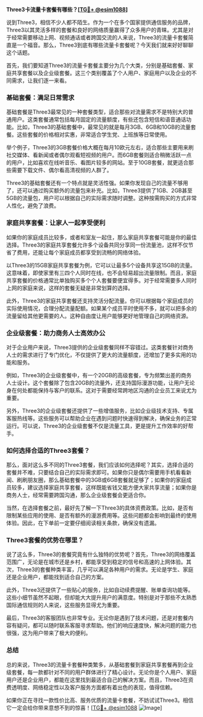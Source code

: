 **Three3卡流量卡套餐有哪些？[[TG💪+ @esim1088](https://t.me/s/esim1088)]**

说到Three3，相信不少人都不陌生。作为一个在多个国家提供通信服务的品牌，Three3以其灵活多样的套餐和良好的网络质量赢得了众多用户的青睐。尤其是对于经常需要移动上网、视频通话或者跨国交流的人来说，Three3的流量卡套餐简直是一个福音。那么，Three3到底有哪些流量卡套餐呢？今天我们就来好好聊聊这个话题。

首先，我们要知道Three3的流量卡套餐主要分为几个大类，分别是基础套餐、家庭共享套餐以及企业级套餐。这三个类别覆盖了个人用户、家庭用户以及企业的不同需求，让我们逐一来看。

### **基础套餐：满足日常需求**

基础套餐是Three3最常见的一种套餐类型，适合那些对流量需求不是特别大的普通用户。这类套餐通常包括每月固定的流量额度，有些还包含短信和语音通话功能。比如，Three3的基础套餐中，最常见的就是每月3GB、6GB和10GB的流量套餐。这些套餐的价格相对实惠，非常适合学生党、上班族等日常使用。

举个例子，Three3的3GB套餐价格大概在每月10欧元左右，适合那些主要用来刷社交媒体、看新闻或者偶尔观看短视频的用户。而6GB套餐则适合稍微活跃一点的用户，比如喜欢在线听音乐、看图片较多的网站。至于10GB套餐，就更适合那些需要下载文件、偶尔看高清视频的人群了。

Three3的基础套餐还有一个特点就是灵活性强。如果你发现自己的流量不够用了，还可以通过购买额外的流量包来补充。比如，Three3提供了1GB、2GB甚至5GB的流量包，用户可以根据自己的实际需求随时调整。这种按需购买的方式非常人性化，避免了浪费。

### **家庭共享套餐：让家人一起享受便利**

如果你的家庭成员比较多，或者和室友一起住，那么家庭共享套餐可能是你的最佳选择。Three3的家庭共享套餐允许多个设备共同分享同一份流量池，这样不仅节省了费用，还能让每个家庭成员都享受到流畅的网络体验。

以Three3的15GB家庭共享套餐为例，它可以让最多5个设备共享这15GB的流量。这意味着，即使家里有三四个人同时在线，也不会轻易超出流量限制。而且，家庭共享套餐的价格通常比单独购买多个个人套餐要便宜得多。对于经常需要多人同时上网的家庭来说，这样的套餐无疑是非常划算的选择。

此外，Three3的家庭共享套餐还支持灵活分配流量。你可以根据每个家庭成员的实际使用情况，合理分配流量配额。如果某个成员平时使用不多，就可以把多余的流量留给其他更需要的人。这种自由度让用户能够更好地管理自己的网络资源。

### **企业级套餐：助力商务人士高效办公**

对于企业用户来说，Three3提供的企业级套餐同样不容错过。这类套餐针对商务人士的需求进行了专门优化，不仅提供了更大的流量额度，还增加了更多实用的功能和服务。

例如，Three3的企业级套餐中，有一个20GB的高级套餐，专为频繁出差的商务人士设计。这个套餐除了包含20GB的流量外，还支持国际漫游功能，让用户无论身在何处都能保持与客户的联系。这对于需要经常跨地区沟通的企业员工来说尤为重要。

另外，Three3的企业级套餐还提供了一些增值服务，比如企业级技术支持、专属客服热线等。这些服务可以帮助企业在遇到问题时快速得到解决，确保业务的正常运行。可以说，Three3的企业级套餐不仅是流量工具，更是提升工作效率的好帮手。

### **如何选择合适的Three3套餐？**

那么，面对这么多不同的Three3套餐，我们应该如何选择呢？其实，选择合适的套餐并不难，只要结合自己的实际需求即可。如果你只是偶尔需要用手机看看新闻、刷刷朋友圈，那么基础套餐中的3GB或6GB套餐就足够了；如果你的家庭成员较多，建议选择家庭共享套餐，这样既能省钱又能方便大家共享流量；如果你是商务人士，经常需要跨国沟通，那么企业级套餐会更适合你。

当然，在选择套餐之前，最好先了解一下Three3的具体资费政策。比如，是否有限制某些应用的使用、是否有额外的漫游费用等。这些问题都会影响到最终的使用体验。因此，在下单前一定要仔细阅读相关条款，确保没有遗漏。

### **Three3套餐的优势在哪里？**

说了这么多，Three3的套餐究竟有什么独特的优势呢？首先，Three3的网络覆盖范围广，无论是在城市还是乡村，都能享受到稳定的信号和高速的上网体验。其次，Three3的套餐种类丰富，几乎可以满足各种用户的需求。无论是学生、家庭还是企业用户，都能找到适合自己的方案。

此外，Three3还提供了一些贴心的服务，比如自动续费提醒、账单查询功能等。这些小细节虽然不起眼，但却能大大提升用户的满意度。特别是对于那些不太熟悉国际通信规则的人来说，这些服务显得尤为重要。

最后，Three3的客服团队也非常专业。无论你是遇到了技术问题，还是对套餐内容有疑问，都可以随时联系客服寻求帮助。他们的响应速度快，解决问题的能力也很强，这为用户带来了极大的便利。

### **总结**

总的来说，Three3的流量卡套餐种类繁多，从基础套餐到家庭共享套餐再到企业级套餐，每一款都针对不同的用户群体进行了精心设计。无论你是个人用户、家庭用户还是企业用户，都能在这里找到最适合自己的解决方案。而且，Three3在资费透明度、网络稳定性以及客户服务方面都有着出色的表现，值得信赖。

如果你正在寻找一款性价比高、服务优质的流量卡套餐，不妨试试Three3。相信它一定会给你带来意想不到的惊喜！[[TG💪+ @esim1088](https://t.me/s/esim1088) ![Image](https://i.postimg.cc/4NQfJmqS/Snipaste-2025-05-13-00-14-12.png)]